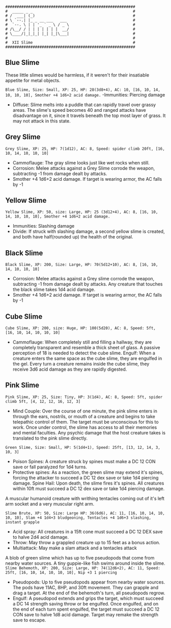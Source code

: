 ```
#########################################################
#  _____ _ _                                            #
# /  ___| (_)                                           #
# \ `--.| |_ _ __ ___   ___                             #
#  `--. \ | | '_ ` _ \ / _ \                            #
# /\__/ / | | | | | | |  __/                            #
# \____/|_|_|_| |_| |_|\___|                            #
#                                                       #
#  XII Slime                                            #
#########################################################
```

## Blue Slime

These little slimes would be harmless, if it weren't for their insatiable appetite for metal objects.

`Blue Slime, Size: Small, XP: 25, HP: 28(3d8+4), AC: 10, [16, 10, 14, 10, 10, 10], Smother +4 1d6+2 acid damage.`
-Immunities: Piercing damage
- Diffuse: Slime melts into a puddle that can rapidly travel over grassy areas. The slime's speed becomes 40 and ranged attacks have disadvantage on it, since it travels beneath the top most layer of grass. It may not attack in this state.

## Grey Slime

`Grey Slime, XP: 25, HP: 7(1d12), AC: 8, Speed: spider climb 20ft, [16, 10, 14, 10, 10, 10]`
- Cammoflauge: The gray slime looks just like wet rocks when still.
- Corrosion: Melee attacks against a Grey Slime corrode the weapon, subtracting -1 from damage dealt by attacks.
- Smother +4 1d6+2 acid damage. If target is wearing armor, the AC falls by -1

## Yellow Slime

`Yellow Slime, XP: 50, size: Large, HP: 25 (3d12+4), AC: 8, [16, 10, 14, 10, 10, 10], Smother +4 1d6+2 acid damage.`
- Immunities: Slashing damage
- Divide: If struck with slashing damage, a second yellow slime is created, and both have half(rounded up) the health of the original.

## Black Slime

`Black Slime, XP: 200, Size: Large, HP: 70(5d12+10), AC: 8, [16, 10, 14, 10, 10, 10]`
- Corrosion: Melee attacks against a Grey slime corrode the weapon, subtracting -1 from damage dealt by attacks. Any creature that touches the black slime takes 1d4 acid damage.
- Smother +4 1d6+2 acid damage. If target is wearing armor, the AC falls by -1

## Cube Slime

`Cube Slime, XP: 200, size: Huge, HP: 100(5d20), AC: 8, Speed: 5ft, [16, 10, 14, 10, 10, 10]`
- Cammoflauge: When completely still and filling a hallway, they are completely transparent and resemble a thick sheet of glass. A passive perception of 18 is needed to detect the cube slime.
Engulf: When a creature enters the same space as the cube slime, they are
engulfed in the gel. Every turn a creature remains inside the cube slime,
they receive 3d6 acid damage as they are rapidly digested.

## Pink Slime
`Pink Slime, XP: 25, Size: Tiny, HP: 3(1d4), AC: 8, Speed: 5ft, spider climb 5ft, [4, 12, 12, 16, 12, 3]`
- Mind Couple: Over the course of one minute, the pink slime enters in through the ears, nostrils, or mouth of a creature and begins to take telepathic control of them. The target must be unconscious for this to work. Once under control, the slime has access to all their memories and mental faculties. Any psychic damage that the host creature takes is translated to the pink slime directly.

`Green Slime, Size: Small, HP: 5(1d4+1), Speed: 25ft, [13, 12, 14, 3, 10, 3]`
- Poison Spines: A creature struck by spines must make a DC 12 CON save or fall paralyzed for 1d4 turns.
- Protective spines: As a reaction, the green slime may extend it's spines, forcing the attacker to succeed a DC 12 dex save or take 1d4 piercing damage. Spine Hail: Upon death, the slime fires it's spines. All creatures within 10ft must succeed a DC 12 dex save or take 1d4 piercing damage.

A muscular humanoid creature with writhing tentacles coming out of it's left arm socket and a very muscular right arm.

`Slime Brute, XP: 50, Size: Large
HP: 36(6d6), AC: 11, [16, 10, 14, 10, 10, 10], Slam +4 1d4+3 bludgeoning, Tentacles +4 1d6+3 slashing, instant grapple`
- Acid spray: All creatures in a 15ft cone must succeed a DC 12 DEX save to halve 2d4 acid damage.
- Throw: May throw a grappled creature up to 15 feet as a bonus action.
- Multiattack:  May make a slam attack and a tentacles attack

A blob of green slime which has up to five pseudopods that come from nearby water sources. A tiny guppie-like fish swims around inside the slime.\
`Slime Behemoth, XP: 200, Size: Large, HP: 74(12d6+2), AC: 11, Speed: 25ft, [16, 10, 14, 10, 10, 10], Nip +3 1 piercing`
- Pseudopods: Up to five pseudopods appear from nearby water sources. The pods have 11AC, 8HP, and 30ft movement. They can grapple and drag a target. At the end of the behemoth's turn, all pseudopods regrow.
- Engulf: A pseudopod extends and grips the target, which must succeed a DC 14 strength saving throw or be engulfed. Once engulfed, and on the end of each turn spent engulfed, the target must succeed a DC 12 CON save to halve 1d8 acid damage. Target may remake the strength save to escape.
